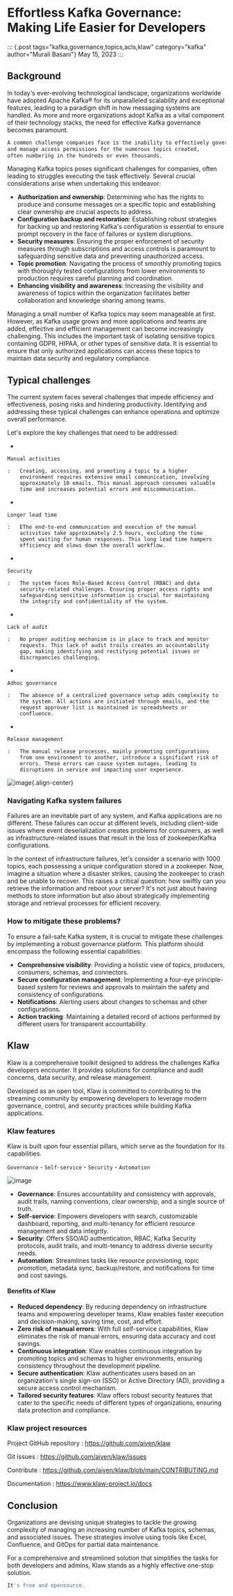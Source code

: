# Effortless Kafka Governance: Making Life Easier for Developers

::: {.post tags="kafka,governance,topics,acls,klaw" category="kafka" author="Murali Basani"}
May 15, 2023
:::

## Background

In today\'s ever-evolving technological landscape, organizations
worldwide have adopted Apache Kafka® for its unparalleled scalability
and exceptional features, leading to a paradigm shift in how messaging
systems are handled. As more and more organizations adopt Kafka as a
vital component of their technology stacks, the need for effective Kafka
governance becomes paramount.

``` bash
A common challenge companies face is the inability to effectively govern 
and manage access permissions for the numerous topics created,
often numbering in the hundreds or even thousands.
```

Managing Kafka topics poses significant challenges for companies, often
leading to struggles executing the task effectively. Several crucial
considerations arise when undertaking this endeavor:

-   **Authorization and ownership**: Determining who has the rights to
    produce and consume messages on a specific topic and establishing
    clear ownership are crucial aspects to address.
-   **Configuration backup and restoration**: Establishing robust
    strategies for backing up and restoring Kafka\'s configuration is
    essential to ensure prompt recovery in the face of failures or
    system disruptions.
-   **Security measures**: Ensuring the proper enforcement of security
    measures through subscriptions and access controls is paramount to
    safeguarding sensitive data and preventing unauthorized access.
-   **Topic promotion**: Navigating the process of smoothly promoting
    topics with thoroughly tested configurations from lower environments
    to production requires careful planning and coordination.
-   **Enhancing visibility and awareness**: Increasing the visibility
    and awareness of topics within the organization facilitates better
    collaboration and knowledge sharing among teams.

Managing a small number of Kafka topics may seem manageable at first.
However, as Kafka usage grows and more applications and teams are added,
effective and efficient management can become increasingly challenging.
This includes the important task of isolating sensitive topics
containing GDPR, HIPAA, or other types of sensitive data. It is
essential to ensure that only authorized applications can access these
topics to maintain data security and regulatory compliance.

## Typical challenges

The current system faces several challenges that impede efficiency and
effectiveness, posing risks and hindering productivity. Identifying and
addressing these typical challenges can enhance operations and optimize
overall performance.

Let\'s explore the key challenges that need to be addressed:

-   

    Manual activities

    :   Creating, accessing, and promoting a topic to a higher
        environment requires extensive email communication, involving
        approximately 10 emails. This manual approach consumes valuable
        time and increases potential errors and miscommunication.

-   

    Longer lead time

    :   EThe end-to-end communication and execution of the manual
        activities take approximately 2.5 hours, excluding the time
        spent waiting for human responses. This long lead time hampers
        efficiency and slows down the overall workflow.

-   

    Security

    :   The system faces Role-Based Access Control (RBAC) and data
        security-related challenges. Ensuring proper access rights and
        safeguarding sensitive information is crucial for maintaining
        the integrity and confidentiality of the system.

-   

    Lack of audit

    :   No proper auditing mechanism is in place to track and monitor
        requests. This lack of audit trails creates an accountability
        gap, making identifying and rectifying potential issues or
        discrepancies challenging.

-   

    Adhoc governance

    :   The absence of a centralized governance setup adds complexity to
        the system. All actions are initiated through emails, and the
        request approver list is maintained in spreadsheets or
        confluence.

-   

    Release management

    :   The manual release processes, mainly promoting configurations
        from one environment to another, introduce a significant risk of
        errors. These errors can cause system outages, leading to
        disruptions in service and impacting user experience.

![image](../../../_static/images/blogimages/kafka-clusters.png){.align-center}

### Navigating Kafka system failures

Failures are an inevitable part of any system, and Kafka applications
are no different. These failures can occur at different levels,
including client-side issues where event deserialization creates
problems for consumers, as well as infrastructure-related issues that
result in the loss of zookeeper/Kafka configurations.

In the context of infrastructure failures, let\'s consider a scenario
with 1000 topics, each possessing a unique configuration stored in a
zookeeper. Now, imagine a situation where a disaster strikes, causing
the zookeeper to crash and be unable to recover. This raises a critical
question: how swiftly can you retrieve the information and reboot your
server? It\'s not just about having methods to store information but
also about strategically implementing storage and retrieval processes
for efficient recovery.

### How to mitigate these problems?

To ensure a fail-safe Kafka system, it is crucial to mitigate these
challenges by implementing a robust governance platform. This platform
should encompass the following essential capabilities:

-   **Comprehensive visibility**: Providing a holistic view of topics,
    producers, consumers, schemas, and connectors.
-   **Secure configuration management**: Implementing a four-eye
    principle-based system for reviews and approvals to maintain the
    safety and consistency of configurations.
-   **Notifications**: Alerting users about changes to schemas and other
    configurations.
-   **Action tracking**: Maintaining a detailed record of actions
    performed by different users for transparent accountability.

## Klaw

Klaw is a comprehensive toolkit designed to address the challenges Kafka
developers encounter. It provides solutions for compliance and audit
concerns, data security, and release management.

Developed as an open tool, Klaw is committed to contributing to the
streaming community by empowering developers to leverage modern
governance, control, and security practices while building Kafka
applications.

### Klaw features

Klaw is built upon four essential pillars, which serve as the foundation
for its capabilities.

`Governance` - `Self-service` - `Security` - `Automation`

![image](../../../_static/images/blogimages/klaw-features.png)

-   **Governance**: Ensures accountability and consistency with
    approvals, audit trails, naming conventions, clear ownership, and a
    single source of truth.
-   **Self-service**: Empowers developers with search, customizable
    dashboard, reporting, and multi-tenancy for efficient resource
    management and data integrity.
-   **Security**: Offers SSO/AD authentication, RBAC, Kafka Security
    protocols, audit trails, and multi-tenancy to address diverse
    security needs.
-   **Automation**: Streamlines tasks like resource provisioning, topic
    promotion, metadata sync, backup/restore, and notifications for time
    and cost savings.

#### Benefits of Klaw

-   **Reduced dependency**: By reducing dependency on infrastructure
    teams and empowering developer teams, Klaw enables faster execution
    and decision-making, saving time, cost, and effort.
-   **Zero risk of manual errors**: With full self-service capabilities,
    Klaw eliminates the risk of manual errors, ensuring data accuracy
    and cost savings.
-   **Continuous integration**: Klaw enables continuous integration by
    promoting topics and schemas to higher environments, ensuring
    consistency throughout the development pipeline.
-   **Secure authentication**: Klaw authenticates users based on an
    organization\'s single sign-on (SSO) or Active Directory (AD),
    providing a secure access control mechanism.
-   **Tailored security features**: Klaw offers robust security features
    that cater to the specific needs of different types of
    organizations, ensuring data protection and compliance.

### Klaw project resources

Project GitHub repository : <https://github.com/aiven/klaw>

Git issues : <https://github.com/aiven/klaw/issues>

Contribute : <https://github.com/aiven/klaw/blob/main/CONTRIBUTING.md>

Documentation : <https://www.klaw-project.io/docs>

## Conclusion

Organizations are devising unique strategies to tackle the growing
complexity of managing an increasing number of Kafka topics, schemas,
and associated issues. These strategies involve using tools like Excel,
Confluence, and GitOps for partial data maintenance.

For a comprehensive and streamlined solution that simplifies the tasks
for both developers and admins, Klaw stands as a highly effective
one-stop solution.

``` bash
It's free and opensource.
```
